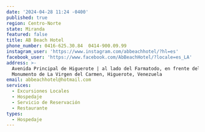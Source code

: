 ```yaml
---
date: '2024-04-28 11:24 -0400'
published: true
region: Centro-Norte
state: Miranda
featured: false
title: AB Beach Hotel
phone_number: 0416-625.30.84  0414-900.09.99
instagram_user: 'https://www.instagram.com/abbeachhotel/?hl=es'
facebook_user: 'https://www.facebook.com/AbBeachHotel/?locale=es_LA'
address: >-
  Avenida Principal de Higuerote | al lado del Farmatodo, en frente del
  Monumento de La Virgen del Carmen, Higuerote, Venezuela
email: abbeachhotel@hotmail.com
services:
  - Excursiones Locales
  - Hospedaje
  - Servicio de Reservación
  - Restaurante
types:
  - Hospedaje
---
```


